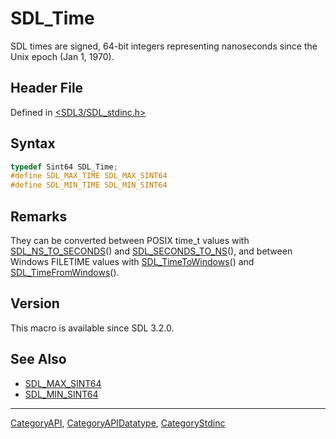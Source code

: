 # SDL_Time

SDL times are signed, 64-bit integers representing nanoseconds since the Unix epoch (Jan 1, 1970).

## Header File

Defined in [<SDL3/SDL_stdinc.h>](https://github.com/libsdl-org/SDL/blob/main/include/SDL3/SDL_stdinc.h)

## Syntax

```c
typedef Sint64 SDL_Time;
#define SDL_MAX_TIME SDL_MAX_SINT64
#define SDL_MIN_TIME SDL_MIN_SINT64
```

## Remarks

They can be converted between POSIX time_t values with
[SDL_NS_TO_SECONDS](SDL_NS_TO_SECONDS)() and
[SDL_SECONDS_TO_NS](SDL_SECONDS_TO_NS)(), and between Windows FILETIME
values with [SDL_TimeToWindows](SDL_TimeToWindows)() and
[SDL_TimeFromWindows](SDL_TimeFromWindows)().

## Version

This macro is available since SDL 3.2.0.

## See Also

- [SDL_MAX_SINT64](SDL_MAX_SINT64)
- [SDL_MIN_SINT64](SDL_MIN_SINT64)






----
[CategoryAPI](CategoryAPI), [CategoryAPIDatatype](CategoryAPIDatatype), [CategoryStdinc](CategoryStdinc)


